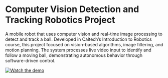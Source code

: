 # Computer Vision Detection and Tracking Robotics Project
A mobile robot that uses computer vision and real-time image processing to detect and track a ball. Developed in Caltech’s Introduction to Robotics course, this project focused on vision-based algorithms, image filtering, and motion planning. The system processes live video input to identify and follow a moving ball, demonstrating autonomous behavior through software-driven control.

[![Watch the demo](demo/Front-View-of-Robot.png)](https://www.youtube.com/watch?v=-PGfyatwvf8)
